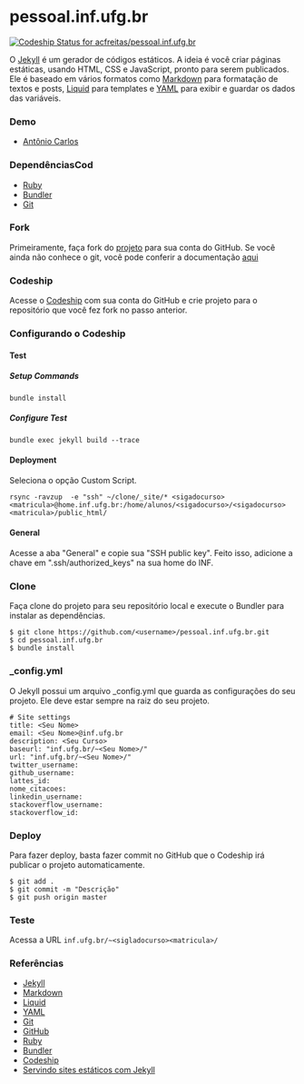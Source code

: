# pessoal.inf.ufg.br

[ ![Codeship Status for acfreitas/pessoal.inf.ufg.br](https://codeship.com/projects/e9bd1760-affe-0132-6024-0e5ba92aabbb/status)](https://codeship.com/projects/69450)

O [Jekyll](http://jekyllrb.com) é um gerador de códigos estáticos. A ideia é você criar páginas estáticas, usando HTML, CSS e JavaScript, pronto para serem publicados. Ele é baseado em vários formatos como [Markdown](http://daringfireball.net/projects/markdown/) para formatação de textos e posts, [Liquid](http://liquidmarkup.org/) para templates e [YAML](http://yaml.org/) para exibir e guardar os dados das variáveis. 

### Demo 

* [Antônio Carlos](http://inf.ufg.br/~msc20150217/)

### DependênciasCod

* [Ruby](https://www.ruby-lang.org/)
* [Bundler](http://bundler.io/)
* [Git](http://git-scm.com/)

### Fork

Primeiramente, faça fork do [projeto](https://github.com/acfreitas/pessoal.inf.ufg.br)  para sua conta do GitHub. Se você ainda não conhece o git, você pode conferir a documentação [aqui](https://help.github.com/articles/fork-a-repo/)

### Codeship

Acesse o [Codeship](https://codeship.com/documentation) com sua conta do GitHub e crie projeto para o repositório que você fez fork no passo anterior. 

### Configurando o Codeship

#### Test

##### Setup Commands

```bundle install```

##### Configure Test

```bundle exec jekyll build --trace```

#### Deployment

Seleciona o opção Custom Script. 

```rsync -ravzup  -e "ssh" ~/clone/_site/* <sigadocurso><matricula>@home.inf.ufg.br:/home/alunos/<sigadocurso>/<sigadocurso><matricula>/public_html/```

#### General

Acesse a aba "General" e copie sua "SSH public key". Feito isso, adicione a chave em ".ssh/authorized_keys" na sua home do INF. 

### Clone

Faça clone do projeto para seu repositório local e execute o Bundler para instalar as dependências.

    $ git clone https://github.com/<username>/pessoal.inf.ufg.br.git
    $ cd pessoal.inf.ufg.br
    $ bundle install

### _config.yml

O Jekyll possui um arquivo _config.yml que guarda as configurações do seu projeto. Ele deve estar sempre na raiz do seu projeto. 

    # Site settings
    title: <Seu Nome>
    email: <Seu Nome>@inf.ufg.br
    description: <Seu Curso>
    baseurl: "inf.ufg.br/~<Seu Nome>/" 
    url: "inf.ufg.br/~<Seu Nome>/" 
    twitter_username:
    github_username:
    lattes_id:
    nome_citacoes: 
    linkedin_username:
    stackoverflow_username: 
    stackoverflow_id: 

### Deploy 

Para fazer deploy, basta fazer commit no GitHub que o Codeship irá publicar o projeto automaticamente. 

    $ git add .
    $ git commit -m "Descrição" 
    $ git push origin master

### Teste

Acessa a URL ```inf.ufg.br/~<sigladocurso><matricula>/```

### Referências 

* [Jekyll](http://jekyllrb.com/) 
* [Markdown](http://daringfireball.net/projects/markdown/)
* [Liquid](http://liquidmarkup.org/) 
* [YAML](http://yaml.org/)
* [Git](http://git-scm.com/)
* [GitHub](https://github.com/)
* [Ruby](https://www.ruby-lang.org/)
* [Bundler](http://bundler.io/)
* [Codeship](https://codeship.com/documentation/continuous-deployment/deployment-with-ftp-sftp-scp/#continuous-deployment-with-rsync) 
* [Servindo sites estáticos com Jekyll](http://tableless.com.br/jekyll-servindo-sites-estaticos/)
